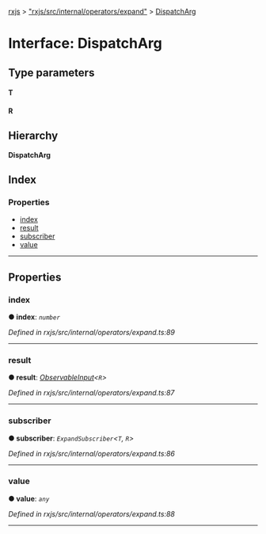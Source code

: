 [rxjs](../README.md) > ["rxjs/src/internal/operators/expand"](../modules/_rxjs_src_internal_operators_expand_.md) > [DispatchArg](../interfaces/_rxjs_src_internal_operators_expand_.dispatcharg.md)

# Interface: DispatchArg

## Type parameters
#### T 
#### R 
## Hierarchy

**DispatchArg**

## Index

### Properties

* [index](_rxjs_src_internal_operators_expand_.dispatcharg.md#index)
* [result](_rxjs_src_internal_operators_expand_.dispatcharg.md#result)
* [subscriber](_rxjs_src_internal_operators_expand_.dispatcharg.md#subscriber)
* [value](_rxjs_src_internal_operators_expand_.dispatcharg.md#value)

---

## Properties

<a id="index"></a>

###  index

**● index**: *`number`*

*Defined in rxjs/src/internal/operators/expand.ts:89*

___
<a id="result"></a>

###  result

**● result**: *[ObservableInput](../modules/_rxjs_src_internal_types_.md#observableinput)<`R`>*

*Defined in rxjs/src/internal/operators/expand.ts:87*

___
<a id="subscriber"></a>

###  subscriber

**● subscriber**: *`ExpandSubscriber`<`T`, `R`>*

*Defined in rxjs/src/internal/operators/expand.ts:86*

___
<a id="value"></a>

###  value

**● value**: *`any`*

*Defined in rxjs/src/internal/operators/expand.ts:88*

___


